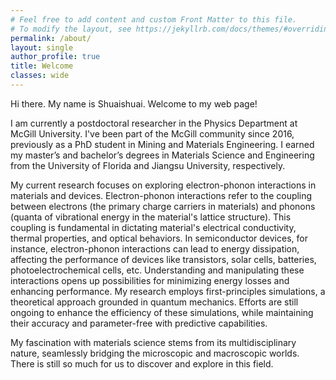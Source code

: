 ```yaml
---
# Feel free to add content and custom Front Matter to this file.
# To modify the layout, see https://jekyllrb.com/docs/themes/#overriding-theme-defaults
permalink: /about/
layout: single
author_profile: true
title: Welcome
classes: wide
---
```


Hi there. My name is Shuaishuai. Welcome to my web page!

I am currently a postdoctoral researcher in the Physics Department at McGill University. I've been part of the McGill community since 2016, previously as a PhD student in Mining and Materials Engineering. I earned my master’s and bachelor’s degrees in Materials Science and Engineering from the University of Florida and Jiangsu University, respectively. 

My current research focuses on exploring electron-phonon interactions in materials and devices. Electron-phonon interactions refer to the coupling between electrons (the primary charge carriers in materials) and phonons (quanta of vibrational energy in the material's lattice structure). This coupling is fundamental in dictating material's electrical conductivity, thermal properties, and optical behaviors. In semiconductor devices, for instance, electron-phonon interactions can lead to energy dissipation, affecting the performance of devices like transistors, solar cells, batteries, photoelectrochemical cells, etc. Understanding and manipulating these interactions opens up possibilities for minimizing energy losses and enhancing performance. My research employs first-principles simulations, a theoretical approach grounded in quantum mechanics. Efforts are still ongoing to enhance the efficiency of these simulations, while maintaining their accuracy and parameter-free with predictive capabilities.

My fascination with materials science stems from its multidisciplinary nature, seamlessly bridging the microscopic and macroscopic worlds. There is still so much for us to discover and explore in this field.
